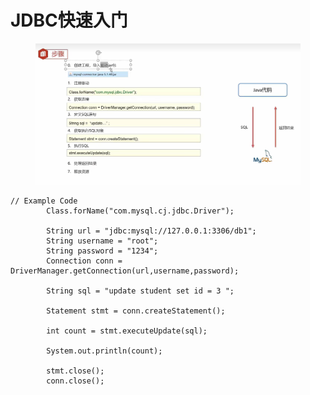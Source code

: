 # JDBC快速入门

<figure><img src="../.gitbook/assets/image.png" alt=""><figcaption></figcaption></figure>

```
// Example Code
        Class.forName("com.mysql.cj.jdbc.Driver");

        String url = "jdbc:mysql://127.0.0.1:3306/db1";
        String username = "root";
        String password = "1234";
        Connection conn = DriverManager.getConnection(url,username,password);

        String sql = "update student set id = 3 ";

        Statement stmt = conn.createStatement();

        int count = stmt.executeUpdate(sql);

        System.out.println(count);

        stmt.close();
        conn.close();
```
